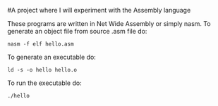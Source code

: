 #A project where I will experiment with the Assembly language

These programs are written in Net Wide Assembly or simply nasm. To generate an object file from source .asm file do:

```
nasm -f elf hello.asm
```


To generate an executable do:

```
ld -s -o hello hello.o
```


To run the executable do:

```
./hello
```